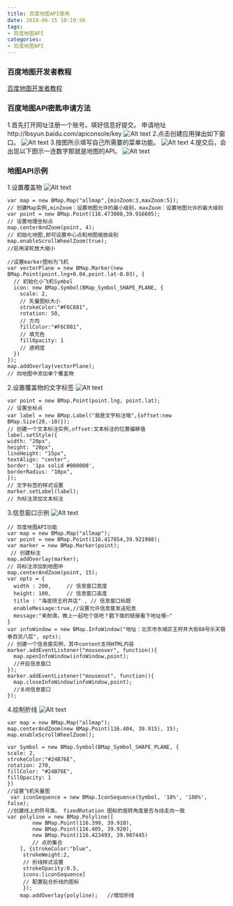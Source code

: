 ```yaml
---
title: 百度地图API使用
date: 2018-06-15 10:19:56
tags:
- 百度地图API
categories:
- 百度地图API
---
```

### 百度地图开发者教程
[百度地图开发者教程](http://lbsyun.baidu.com/)
### 百度地图API密匙申请方法
1.首先打开网址注册一个账号。填好信息好提交。
  申请地址http://lbsyun.baidu.com/apiconsole/key
  ![Alt text](/images/baidu/3.png)
2.点击创建应用弹出如下窗口。
![Alt text](/images/baidu/3.png)
3.按图所示填写自己所需要的菜单功能。
![Alt text](/images/baidu/2.png)
4.提交后，会出现以下图示一连数字那就是地图的API。
![Alt text](/images/baidu/1.png)
### 地图API示例
1.设置覆盖物
![Alt text](/images/baidu/map_2.png)
```
var map = new BMap.Map("allmap",{minZoom:3,maxZoom:5});
// 创建Map实例,minZoom：设置地图允许的最小级别，maxZoom：设置地图允许的最大级别
var point = new BMap.Point(116.473008,39.916605);
// 设置地理坐标点
map.centerAndZoom(point, 4);
// 初始化地图,即可设置中心点和地图缩放级别
map.enableScrollWheelZoom(true);
//启用滚轮放大缩小

//设置marker图标为飞机
var vectorPlane = new BMap.Marker(new BMap.Point(point.lng+0.04,point.lat-0.03), {
  // 初始化小飞机Symbol
  icon: new BMap.Symbol(BMap_Symbol_SHAPE_PLANE, {
    scale: 2,
    // 矢量图标大小
    strokeColor:"#F6C081",
    rotation: 50,
    // 方向
    fillColor:"#F6C081",
    // 填充色
    fillOpacity: 1
    // 透明度
  })
});
map.addOverlay(vectorPlane);
// 向地图中添加单个覆盖物
```
2.设置覆盖物的文字标签
![Alt text](/images/baidu/map_1.png)
```
var point = new BMap.Point(point.lng, point.lat);
// 设置坐标点
var label = new BMap.Label("我是文字标注哦",{offset:new BMap.Size(20,-10)});
// 创建一个文本标注实例,offset:文本标注的位置偏移值
label.setStyle({
width: "20px",
height: "20px",
lineHeight: "15px",
textAlign: "center",
border: '1px solid #000000',
borderRadius: "10px",
});
// 文字标签的样式设置
marker.setLabel(label);
// 为标注添加文本标注
```
3.信息窗口示例
![Alt text](/images/baidu/map_3.png)
```
// 百度地图API功能
var map = new BMap.Map("allmap");
var point = new BMap.Point(116.417854,39.921988);
var marker = new BMap.Marker(point);
 // 创建标注
map.addOverlay(marker);
// 将标注添加到地图中
map.centerAndZoom(point, 15);
var opts = {
  width : 200,     // 信息窗口宽度
  height: 100,     // 信息窗口高度
  title : "海底捞王府井店" , // 信息窗口标题
  enableMessage:true,//设置允许信息窗发送短息
  message:"亲耐滴，晚上一起吃个饭吧？戳下面的链接看下地址喔~"
}
var infoWindow = new BMap.InfoWindow("地址：北京市东城区王府井大街88号乐天银泰百货八层", opts);
// 创建一个信息窗实例，其中content支持HTML内容
marker.addEventListener("mouseover", function(){
  map.openInfoWindow(infoWindow,point);
  //开启信息窗口
});
marker.addEventListener("mouseout", function(){
  map.closeInfoWindow(infoWindow,point);
  //关闭信息窗口
});
```
4.绘制折线
![Alt text](/images/baidu/map_4.png)
```
var map = new BMap.Map("allmap");
map.centerAndZoom(new BMap.Point(116.404, 39.915), 15);
map.enableScrollWheelZoom();

var Symbol = new BMap.Symbol(BMap_Symbol_SHAPE_PLANE, {
scale: 2,
strokeColor:"#24B76E",
rotation: 270,
fillColor: "#24B76E",
fillOpacity: 1
})
//设置飞机矢量图
 var iconSequence = new BMap.IconSequence(Symbol, '10%', '100%', false);
//创建线上的符号类。 fixedRotation 图标的旋转角度是否与线走向一致
var polyline = new BMap.Polyline([
		new BMap.Point(116.399, 39.910),
		new BMap.Point(116.405, 39.920),
		new BMap.Point(116.423493, 39.907445)
		// 点的集合
	], {strokeColor:"blue",
	 strokeWeight:2,
	 // 折线样式设置
	 strokeOpacity:0.5,
	 icons:[iconSequence]
	 // 配置贴合折线的图标
	 });
	map.addOverlay(polyline);   //增加折线

```
